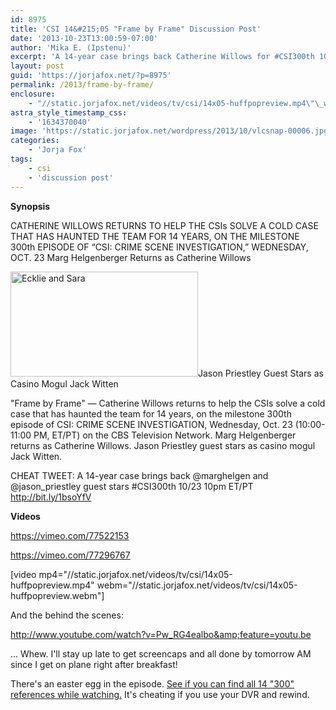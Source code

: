 ```yaml
---
id: 8975
title: 'CSI 14&#215;05 "Frame by Frame" Discussion Post'
date: '2013-10-23T13:00:59-07:00'
author: 'Mika E. (Ipstenu)'
excerpt: 'A 14-year case brings back Catherine Willows for #CSI300th 10/23 10pm ET/PT.'
layout: post
guid: 'https://jorjafox.net/?p=8975'
permalink: /2013/frame-by-frame/
enclosure:
    - "//static.jorjafox.net/videos/tv/csi/14x05-huffpopreview.mp4\"\_webm=\"//static.jorjafox.net/videos/tv/csi/14x05-huffpopreview.webm\n0\nvideo/webm\n"
astra_style_timestamp_css:
    - '1634370040'
image: 'https://static.jorjafox.net/wordpress/2013/10/vlcsnap-00006.jpg'
categories:
    - 'Jorja Fox'
tags:
    - csi
    - 'discussion post'
---
```


**Synopsis**

CATHERINE WILLOWS RETURNS TO HELP THE CSIs SOLVE A COLD CASE THAT HAS HAUNTED THE TEAM FOR 14 YEARS, ON THE MILESTONE 300th EPISODE OF “CSI: CRIME SCENE INVESTIGATION,” WEDNESDAY, OCT. 23
Marg Helgenberger Returns as Catherine Willows

<img class="alignleft size-medium wp-image-8978" alt="Ecklie and Sara" src="//static.jorjafox.net/wordpress/2013/10/vlcsnap-00006.jpg" width="300" height="168" />Jason Priestley Guest Stars as Casino Mogul Jack Witten

"Frame by Frame" — Catherine Willows returns to help the CSIs solve a cold case that has haunted the team for 14 years, on the milestone 300th episode of CSI: CRIME SCENE INVESTIGATION, Wednesday, Oct. 23 (10:00-11:00 PM, ET/PT) on the CBS Television Network. Marg Helgenberger returns as Catherine Willows. Jason Priestley guest stars as casino mogul Jack Witten.

CHEAT TWEET: A 14-year case brings back @marghelgen and @jason_priestley guest stars #CSI300th 10/23 10pm ET/PT http://bit.ly/1bsoYfV

**Videos**

https://vimeo.com/77522153

https://vimeo.com/77296767

[video mp4="//static.jorjafox.net/videos/tv/csi/14x05-huffpopreview.mp4" webm="//static.jorjafox.net/videos/tv/csi/14x05-huffpopreview.webm"]

And the behind the scenes:

http://www.youtube.com/watch?v=Pw_RG4ealbo&amp;feature=youtu.be

... Whew. I'll stay up late to get screencaps and all done by tomorrow AM since I get on plane right after breakfast!

There's an easter egg in the episode. <a href="http://www.cbspressexpress.com/cbs-entertainment/releases/view?id=37071">See if you can find all 14 "300" references while watching.</a> It's cheating if you use your DVR and rewind.
